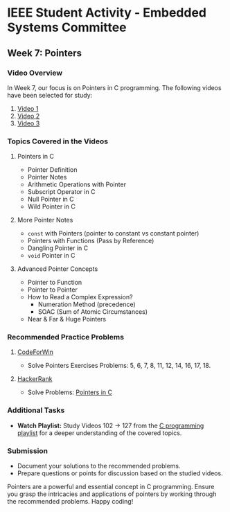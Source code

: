 # IEEE Student Activity - Embedded Systems Committee

## Week 7: Pointers

### Video Overview

In Week 7, our focus is on Pointers in C programming. The following videos have been selected for study:

1. [Video 1](https://youtu.be/J7s7FuifYbo?si=Nb07oLQ9Q1-hSFiN)
2. [Video 2](https://youtu.be/-UwJsKy1ekY?si=D1noE3WCNK49S0d2)
3. [Video 3](https://youtu.be/SI1Kyp3sJRc?si=3DIqTY42R6hviQOw)

### Topics Covered in the Videos

1. Pointers in C
   - Pointer Definition
   - Pointer Notes
   - Arithmetic Operations with Pointer
   - Subscript Operator in C
   - Null Pointer in C
   - Wild Pointer in C

2. More Pointer Notes
   - `const` with Pointers (pointer to constant vs constant pointer)
   - Pointers with Functions (Pass by Reference)
   - Dangling Pointer in C
   - `void` Pointer in C

3. Advanced Pointer Concepts
   - Pointer to Function
   - Pointer to Pointer
   - How to Read a Complex Expression?
     - Numeration Method (precedence)
     - SOAC (Sum of Atomic Circumstances)
   - Near & Far & Huge Pointers

### Recommended Practice Problems

1. [CodeForWin](https://codeforwin.org/c-programming/basic-programming-practice-problems)
   - Solve Pointers Exercises Problems: 5, 6, 7, 8, 11, 12, 14, 16, 17, 18.

2. [HackerRank](https://www.hackerrank.com/challenges/pointer-in-c/problem)
   - Solve Problems: [Pointers in C](https://www.hackerrank.com/challenges/pointer-in-c/problem)

### Additional Tasks

- **Watch Playlist:** Study Videos 102 → 127 from the [C programming playlist](https://www.youtube.com/playlist?list=PLBlnK6fEyqRggZZgYpPMUxdY1CYkZtARR) for a deeper understanding of the covered topics.

### Submission

- Document your solutions to the recommended problems.
- Prepare questions or points for discussion based on the studied videos.

Pointers are a powerful and essential concept in C programming. Ensure you grasp the intricacies and applications of pointers by working through the recommended problems. Happy coding!
